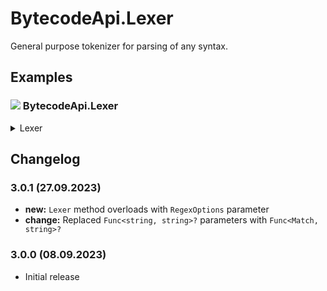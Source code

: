 # BytecodeApi.Lexer

General purpose tokenizer for parsing of any syntax.

## Examples

### ![](http://bytecode77.com/public/vs/namespace.png) BytecodeApi.Lexer

<details>
<summary>Lexer</summary>

Lexical analysis is the first phase that a parser or compiler needs to do in order to break down code into its smallest parts.

First, an enum is needed that represents the type of a token:

```
public enum FormulaTokenType
{
	OpenParenthesis,
	CloseParenthesis,
	Operator,
	Integer
}
```

Next, create a `Lexer<YourTokenType>` with regular expressions for each grammar rule:

```
Lexer<FormulaTokenType> lexer = Lexer
	.Create<FormulaTokenType>()
	.Ignore(@"[ \t\r\n]+")
	.Match(FormulaTokenType.OpenParenthesis, @"\(")
	.Match(FormulaTokenType.CloseParenthesis, @"\)")
	.Match(FormulaTokenType.Integer, @"[\+-]?[0-9]+")
	.Match(FormulaTokenType.Operator, @"\+|\-|\*|\/");
```

Finally, to tokenize a string, call the `Parse` method. The result is a collection of tokens for further processing.

```
string formula = "(3 + 4) * 15 / ((-10 - 5) * 3)";
TokenCollection<FormulaTokenType> tokens = lexer.Parse(formula);
```
</details>

## Changelog

### 3.0.1 (27.09.2023)

* **new:** `Lexer` method overloads with `RegexOptions` parameter
* **change:** Replaced `Func<string, string>?` parameters with `Func<Match, string>?`

### 3.0.0 (08.09.2023)

* Initial release